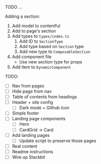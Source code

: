 TODO ...

Adding a section:

1. Add model to contentful
1. Add to page's section
1. Add types to `types/index.ts`
    1. Add ID to `SectionType`
    1. Add type based on `Section` type
    1. Add new type to `ComposableSection`
1. Add component file
    - Use new section type for props
1. Add item to `DynamicComponent`

TODO:

-   [ ] Nav from pages
-   [ ] Hide page from nav
-   [ ] Table of contents from headings
-   [ ] Header + site config
    -   [ ] Dark mode + Github icon
-   [ ] Simple footer
-   [ ] Landing page components
    -   [ ] Hero
    -   [ ] CardGrid -> Card
-   [ ] Add landing pages
    -   [ ] Update script to preserve those pages
-   [ ] Real content
-   [ ] Readme instructions
-   [ ] Wire up Stackbit
